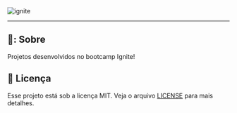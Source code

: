 <img src="https://www.notion.so/image/https%3A%2F%2Fs3-us-west-2.amazonaws.com%2Fsecure.notion-static.com%2F72c85411-317e-47cf-bedd-e0b83f3944ac%2Fcover-node.js.png?table=block&id=0321db2a-f07e-4b48-a85a-1e4e360fcd11&spaceId=08f749ff-d06d-49a8-a488-9846e081b224&width=2000&userId=b5d96893-2af4-42fa-90cf-22a30bcf2b3e&cache=v2" alt="ignite">

---
## 📖: Sobre
 Projetos desenvolvidos no bootcamp Ignite!

## 📄 Licença

Esse projeto está sob a licença MIT. Veja o arquivo [LICENSE](LICENSE) para mais detalhes.
